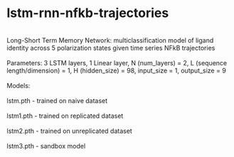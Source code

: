 # lstm-rnn-nfkb-trajectories

<br>Long-Short Term Memory Network: multiclassification model of ligand identity across 5 polarization states given time series NFkB trajectories </br>
<br>Parameters: 3 LSTM layers, 1 Linear layer, N (num_layers) = 2, L (sequence length/dimension) = 1, H (hidden_size) = 98, input_size = 1, output_size = 9 </br>
<br>Models: </br>
<br>lstm.pth - trained on naive dataset </br>
<br>lstm1.pth - trained on replicated dataset </br>
<br>lstm2.pth - trained on unreplicated dataset </br>
<br>lstm3.pth - sandbox model </br>



